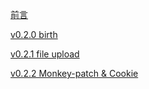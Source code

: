 [前言](docs/requests_start.md)

[v0.2.0 birth](docs/requests_v0.2.0.md)

[v0.2.1 file upload](docs/requests_v0.2.1.md)

[v0.2.2 Monkey-patch & Cookie](docs/requests_v0.2.1.md)